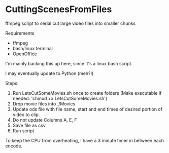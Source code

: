# CuttingScenesFromFiles
ffmpeg script to serial cut large video files into smaller chunks

Requirements
 - ffmpeg
 - bash/linux terminal
 - OpenOffice

I'm mainly backing this up here, since it's a linux bash script.

I may eventually update to Python (meh?!)

Steps:
1. Run LetsCutSomeMovies.sh once to create folders (Make executable if needed: 'chmod +x LetsCutSomeMovies.sh')
2. Drop movie files into ./Movies
3. Update ods file with file name, start and end times of desired portion of video to clip.
4. Do not update Columns A, E, F
5. Save file as csv
6. Run script

To keep the CPU from overheating, I have a 3 minute timer in between each encode.
